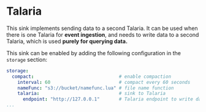 # Talaria

This sink implements sending data to a second Talaria. It can be used when there is one Talaria for **event ingestion**, and needs to write data to a second Talaria, which is used **purely for querying data.**

This sink can be enabled by adding the following configuration in the `storage` section:

```yaml
storage:
  compact:                               # enable compaction
    interval: 60                         # compact every 60 seconds
    nameFunc: "s3://bucket/namefunc.lua" # file name function
    talaria:                             # sink to Talaria
      endpoint: "http://127.0.0.1"       # Talaria endpoint to write data to
...
```
